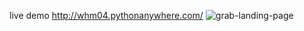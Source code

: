 live demo http://whm04.pythonanywhere.com/
![grab-landing-page](https://github.com/whm04/Deep-COVID-Predicting-COVID-19-from-chest-X-ray-images/blob/master/demo.gif)


